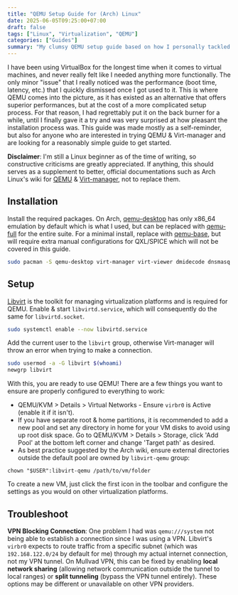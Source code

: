 ```yaml
---
title: "QEMU Setup Guide for (Arch) Linux"
date: 2025-06-05T09:25:00+07:00
draft: false
tags: ["Linux", "Virtualization", "QEMU"]
categories: ["Guides"]
summary: "My clumsy QEMU setup guide based on how I personally tackled it."
---
```

I have been using VirtualBox for the longest time when it comes to virtual machines, and never really felt like I needed anything more functionally. The only minor "issue" that I really noticed was the performance (boot time, latency, etc.) that I quickly dismissed once I got used to it. This is where QEMU comes into the picture, as it has existed as an alternative that offers superior performances, but at the cost of a more complicated setup process. For that reason, I had regrettably put it on the back burner for a while, until I finally gave it a try and was very surprised at how pleasant the installation process was. This guide was made mostly as a self-reminder, but also for anyone who are interested in trying QEMU & Virt-manager and are looking for a reasonably simple guide to get started.

**Disclaimer**: I'm still a Linux beginner as of the time of writing, so constructive criticisms are greatly appreciated. If anything, this should serves as a supplement to better, official documentations such as Arch Linux's wiki for [QEMU](https://wiki.archlinux.org/title/QEMU) & [Virt-manager](https://wiki.archlinux.org/title/Virt-manager), not to replace them.

## Installation
Install the required packages. On Arch, [qemu-desktop](https://archlinux.org/packages/extra/x86_64/qemu-desktop/) has only x86_64 emulation by default which is what I used, but can be replaced with [qemu-full](https://archlinux.org/packages/extra/x86_64/qemu-full/) for the entire suite. For a minimal install, replace with [qemu-base](https://archlinux.org/packages/extra/x86_64/qemu-base/), but will require extra manual configurations for QXL/SPICE which will not be covered in this guide.
```sh
sudo pacman -S qemu-desktop virt-manager virt-viewer dmidecode dnsmasq bridge-utils iptables vde2 openbsd-netcat
```

## Setup
[Libvirt](https://wiki.archlinux.org/title/Libvirt) is the toolkit for managing virtualization platforms and is required for QEMU. Enable & start `libvirtd.service`, which will consequently do the same for `libvirtd.socket`.
```sh
sudo systemctl enable --now libvirtd.service
```

Add the current user to the `libvirt` group, otherwise Virt-manager will throw an error when trying to make a connection.
```sh
sudo usermod -a -G libvirt $(whoami)
newgrp libvirt
```

With this, you are ready to use QEMU! There are a few things you want to ensure are properly configured to everything to work:
- QEMU/KVM > Details > Virtual Networks - Ensure `virbr0` is Active (enable it if it isn't).
- If you have separate root & home partitions, it is recommended to add a new pool and set any directory in home for your VM disks to avoid using up root disk space. Go to QEMU/KVM > Details > Storage, click 'Add Pool' at the bottom left corner and change 'Target path' as desired.
- As best practice suggested by the Arch wiki, ensure external directories outside the default pool are owned by `libvirt-qemu` group:
```
chown "$USER":libvirt-qemu /path/to/vm/folder
```

To create a new VM, just click the first icon in the toolbar and configure the settings as you would on other virtualization platforms.

## Troubleshoot
**VPN Blocking Connection**: One problem I had was `qemu:///system` not being able to establish a connection since I was using a VPN. Libvirt's `virbr0` expects to route traffic from a specific subnet (which was `192.168.122.0/24` by default for me) through my actual internet connection, not my VPN tunnel. On Mullvad VPN, this can be fixed by enabling **local network sharing** (allowing network communication outside the tunnel to local ranges) or **split tunneling** (bypass the VPN tunnel entirely). These options may be different or unavailable on other VPN providers.
